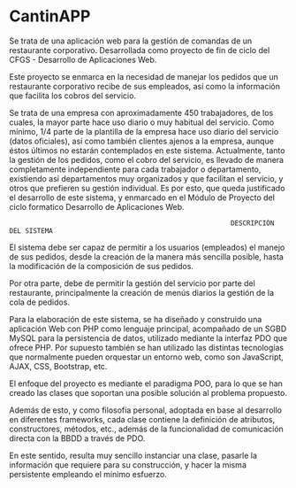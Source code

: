 # CantinAPP
Se trata de una aplicación web para la gestión de comandas de un restaurante corporativo. Desarrollada como proyecto de fin de ciclo del CFGS - Desarrollo de Aplicaciones Web.

Este proyecto se enmarca en la necesidad de manejar los pedidos que un restaurante corporativo recibe de sus empleados, así como la información que facilita los cobros del servicio.

Se trata de una empresa con aproximadamente 450 trabajadores, de los cuales, la mayor parte hace uso diario o muy habitual del servicio. Como mínimo, 1/4 parte de la plantilla de la empresa hace uso diario del servicio (datos oficiales), así como también clientes ajenos a la empresa, aunque éstos últimos no estarán contemplados en este sistema. 
Actualmente, tanto la gestión de los pedidos, como el cobro del servicio, es llevado de manera completamente independiente para cada trabajador o departamento, existiendo así departamentos muy organizados y que facilitan el servicio, y otros que prefieren su gestión individual. Es por esto, que queda justificado el desarrollo de este sistema, y enmarcado en el Módulo de Proyecto del ciclo formatico Desarrollo de Aplicaciones Web.



                                                            DESCRIPCIÓN DEL SISTEMA


El sistema debe ser capaz de permitir a los usuarios (empleados) el manejo de sus pedidos, desde la creación de la manera más sencilla posible, hasta la modificación de la composición de sus pedidos.

Por otra parte, debe de permitir la gestión del servicio por parte del restaurante, principalmente la creación de menús diarios la gestión de la cola de pedidos.

Para la elaboración de este sistema, se ha diseñado y construido una aplicación Web con PHP como lenguaje principal, acompañado de un SGBD MySQL para la persistencia de datos, utilizado mediante la interfaz PDO que ofrece PHP. Por supuesto también se han utilizado las distintas tecnologías que normalmente pueden orquestar un entorno web, como son JavaScript, AJAX, CSS, Bootstrap, etc.

El enfoque del proyecto es mediante el paradigma POO, para lo que se han creado las clases que soportan una posible solución al problema propuesto.

Además de esto, y como filosofía personal, adoptada en base al desarrollo en diferentes frameworks, cada clase contiene la definición de atributos, constructores, métodos, etc., además de la funcionalidad de comunicación directa con la BBDD a través de PDO.

En este sentido, resulta muy sencillo instanciar una clase, pasarle la información que requiere para su construcción, y hacer la misma persistente empleando el mínimo esfuerzo.
